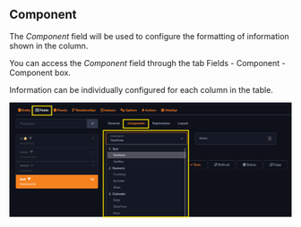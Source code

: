 ## Component

The *Component* field will be used to configure the formatting of information shown in the column.

You can access the *Component* field through the tab Fields - Component - Component box.

Information can be individually configured for each column in the table.

![](../../media/component_overview_example_1.png)